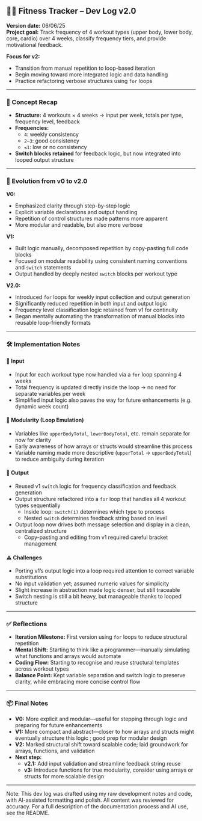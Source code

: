 ## 🏋️‍♀️ Fitness Tracker – Dev Log v2.0

**Version date:** 06/06/25  
**Project goal:** Track frequency of 4 workout types (upper body, lower body, core, cardio) over 4 weeks, classify frequency tiers, and provide motivational feedback.

**Focus for v2:**

- Transition from manual repetition to loop-based iteration
- Begin moving toward more integrated logic and data handling
- Practice refactoring verbose structures using `for` loops

---
### 🧠 Concept Recap

- **Structure:** 4 workouts × 4 weeks → input per week, totals per type, frequency level, feedback
- **Frequencies:**
    - `4`: weekly consistency
    - `2–3`: good consistency
    - `≤1`: low or no consistency
- **Switch blocks retained** for feedback logic, but now integrated into looped output structure

---
### 🔁 Evolution from v0 to v2.0

**V0:**  
- Emphasized clarity through step-by-step logic  
- Explicit variable declarations and output handling  
- Repetition of control structures made patterns more apparent  
- More modular and readable, but also more verbose

**V1:**
- Built logic manually, decomposed repetition by copy-pasting full code blocks
- Focused on modular readability using consistent naming conventions and `switch` statements
- Output handled by deeply nested `switch` blocks per workout type

**V2.0:**
- Introduced `for` loops for weekly input collection and output generation
- Significantly reduced repetition in both input and output logic
- Frequency level classification logic retained from v1 for continuity
- Began mentally automating the transformation of manual blocks into reusable loop-friendly formats

---
### 🛠 Implementation Notes

#### 🧾 Input

- Input for each workout type now handled via a `for` loop spanning 4 weeks
- Total frequency is updated directly inside the loop → no need for separate variables per week
- Simplified input logic also paves the way for future enhancements (e.g. dynamic week count)

#### 🧠 Modularity (Loop Emulation)

- Variables like `upperBodyTotal`, `lowerBodyTotal`, etc. remain separate for now for clarity
- Early awareness of how arrays or structs would streamline this process
- Variable naming made more descriptive (`upperTotal` → `upperBodyTotal`) to reduce ambiguity during iteration

#### 🧾 Output

- Reused v1 `switch` logic for frequency classification and feedback generation
- Output structure refactored into a `for` loop that handles all 4 workout types sequentially
    - Inside loop: `switch(i)` determines which type to process
    - Nested `switch` determines feedback string based on level
- Output loop now drives both message selection and display in a clean, centralized structure
    - Copy-pasting and editing from v1 required careful bracket management

#### ⚠️ Challenges

- Porting v1’s output logic into a loop required attention to correct variable substitutions
- No input validation yet; assumed numeric values for simplicity
- Slight increase in abstraction made logic denser, but still traceable
- Switch nesting is still a bit heavy, but manageable thanks to looped structure

---
### ✅ Reflections

- **Iteration Milestone:** First version using `for` loops to reduce structural repetition
- **Mental Shift:** Starting to think like a programmer—manually simulating what functions and arrays would automate
- **Coding Flow:** Starting to recognise and reuse structural templates across workout types
- **Balance Point:** Kept variable separation and switch logic to preserve clarity, while embracing more concise control flow

---
### 📦 Final Notes

- **V0:** More explicit and modular—useful for stepping through logic and preparing for future enhancements  
- **V1:** More compact and abstract—closer to how arrays and structs might eventually structure this logic ; good prep for modular design
- **V2:** Marked structural shift toward scalable code; laid groundwork for arrays, functions, and validation
- **Next step:**
    - **v2.1:** Add input validation and streamline feedback string reuse
    - **v3:** Introduce functions for true modularity, consider using arrays or structs for more scalable design

---

Note: This dev log was drafted using my raw development notes and code, with AI-assisted formatting and polish. All content was reviewed for accuracy. For a full description of the documentation process and AI use, see the README.

